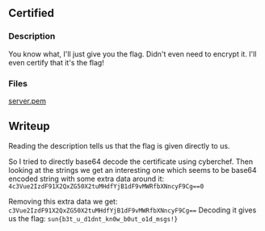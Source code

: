 ## Certified
### Description
You know what, I'll just give you the flag. Didn't even need to encrypt it. I'll even certify that it's the flag!
### Files
[server.pem](./server.pem)

## Writeup
Reading the description tells us that the flag is given directly to us.

So I tried to directly base64 decode the certificate using cyberchef. Then looking at the strings we get an interesting one which seems to be base64 encoded string with some extra data around it:
`4c3Vue2IzdF91X2QxZG50X2tuMHdfYjB1dF9vMWRfbXNncyF9Cg==0`

Removing this extra data we get: `c3Vue2IzdF91X2QxZG50X2tuMHdfYjB1dF9vMWRfbXNncyF9Cg==`
Decoding it gives us the flag:
`sun{b3t_u_d1dnt_kn0w_b0ut_o1d_msgs!}`